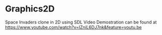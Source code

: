# Graphics2D
Space Invaders clone in 2D using SDL
Video Demostration can be found at https://www.youtube.com/watch?v=IZniL6DJ7nk&feature=youtu.be
